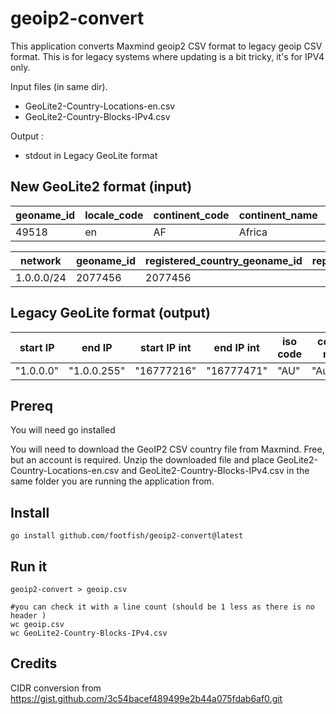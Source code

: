 # geoip2-convert

This application converts Maxmind geoip2 CSV format to legacy geoip CSV format. 
This is for legacy systems where updating is a bit tricky, it's for IPV4 only. 

Input files (in same dir). 
- GeoLite2-Country-Locations-en.csv
- GeoLite2-Country-Blocks-IPv4.csv

Output :
- stdout in Legacy GeoLite format

## New GeoLite2 format (input)

|geoname_id|locale_code|continent_code|continent_name|country_iso_code|country_name|is_in_european_union|
|---|---|---|---|---|---|---|
|49518|en|AF|Africa|RW|Rwanda|0|

|network|geoname_id|registered_country_geoname_id|represented_country_geoname_id|is_anonymous_proxy|is_satellite_provider|
|---|---|---|---|---|---|
|1.0.0.0/24|2077456|2077456||0|0|

## Legacy GeoLite format (output)

|start IP|end IP|start IP int|end IP int|iso code|country name|
|---|---|---|---|---|---|
|"1.0.0.0" | "1.0.0.255" | "16777216" | "16777471" | "AU" | "Australia" |

## Prereq 
You will need go installed 

You will need to download the GeoIP2 CSV country file from Maxmind. Free, but an account is required. 
Unzip the downloaded file and place GeoLite2-Country-Locations-en.csv and 
GeoLite2-Country-Blocks-IPv4.csv in the same folder you are running the application from. 

## Install 
```
go install github.com/footfish/geoip2-convert@latest
```
## Run it
```
geoip2-convert > geoip.csv

#you can check it with a line count (should be 1 less as there is no header )
wc geoip.csv
wc GeoLite2-Country-Blocks-IPv4.csv
```
## Credits
CIDR conversion from https://gist.github.com/3c54bacef489499e2b44a075fdab6af0.git